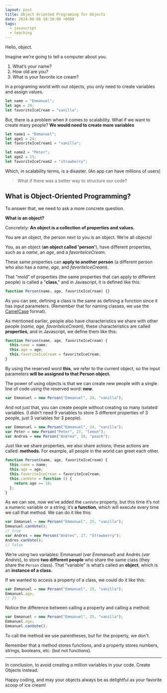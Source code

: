 ```yaml
---
layout: post
title: Object Oriented Programing for Objects
date: 2024-06-06 18:30:00 +0000
tags:
  - javascript
  - teaching
---
```


Hello, object.

Imagine we're going to tell a computer about you.

1. What’s your name?
2. How old are you?
3. What is your favorite ice cream?

In a programing world with out objects, you only need to create variables and assign values.

```js
let name = "Emmanuel";
let age = 24;
let favoriteIceCream = "vanilla";
```

But, there is a problem when it comes to scalability. What if we want to create many people? **We would need to create more variables**

```js
let name1 = "Emmanuel";
let age1 = 24;
let favoriteIceCream1 = "vanilla";

let name2 = "Peter";
let age2 = 25;
let favoriteIceCream2 = "strawberry";
```

Which, in scalability terms, is a disaster. (An app can have millions of users)

> What if there was a better way to structure our code?

## What is Object-Oriented Programming?

To answer that, we need to ask a more concrete question.

**What is an object?**

Concretely: **An object is a collection of properties and values.**

You are an object, the person next to you is an object. We’re all objects!

You, as an object (**an object called 'person'**), have different properties, such as a _name_, an _age_, and a _favoriteIceCream_.

These same properties can **apply to another person** (a different person who also has a _name_, _age_, and _favoriteIceCream_).

That “mold” of properties (the same properties that can apply to different people) is called a "**class**," and in Javascript, it is defined like this:

```js
function Person(name, age, favoriteIceCream) {}
```

As you can see, defining a class is the same as defining a function since it has input parameters. (Remember that for naming classes, we use the [CamelCase](https://en.wikipedia.org/wiki/CamelCase) format).

As mentioned earlier, people also have characteristics we share with other people (_name, age, favoriteIceCream_), these characteristics are called **properties**, and in Javascript, we define them like this:

```js
function Person(name, age, favoriteIceCream) {
  this.name = name;
  this.age = age;
  this.favoriteIceCream = favoriteIceCream;
}
```

By using the reserved word **this**, we refer to the current object, so the input parameters **will be assigned to that Person object.**

The power of using objects is that we can create new people with a single line of code using the reserved word: **new.**

```js
var Emmanuel = new Person("Emmanuel", 24, "vanilla");
```

And not just that, you can create people without creating so many isolated variables. (I didn’t need 9 variables to store 3 different properties of 3 people, just 3 variables for 3 people).

```js
var Emmanuel = new Person("Emmanuel", 24, "vanilla");
var Peter = new Person("Peter", 27, "lemon");
var Andrea = new Person("Andrea", 18, "peach");
```

Just like we share properties, we also share actions; these actions are called: **methods.** For example, all people in the world can greet each other.

```js
function Person(name, age, favoriteIceCream) {
  this.name = name;
  this.age = age;
  this.favoriteIceCream = favoriteIceCream;
  this.canVote = function () {
    return age >= 18;
  };
}
```

As we can see, now we've added the `canVote` property, but this time it’s not a numeric variable or a string; it’s **a function**, which will execute every time we call that method. We can do it like this:

```js
var Emmanuel = new Person("Emmanuel", 25, "vanilla");
Emmanuel.canVote();
// true
var Andres = new Person("Andres", 17, "Strawberry");
Andres.canVote();
// false
```

We’re using two variables: Emmanuel (_var Emmanuel_) and Andrés (_var Andres_), to store **two different people** who share the same class (they share the `Person` class). That “variable” is what’s called an **object**, which is an **instance of a class.**

If we wanted to access a property of a class, we could do it like this:

```js
var Emmanuel = new Person("Emmanuel", 25, "vanilla");
Emmanuel.age;
// 25
```

Notice the difference between calling a property and calling a method:

```js
var Emmanuel = new Person("Emmanuel", 25, "vanilla");
Emmanuel.age;
Emmanuel.canVote();
```

To call the method we use parentheses, but for the property, we don't.

Remember that a method stores functions, and a property stores numbers, strings, booleans, etc. (but not functions).

---

In conclusion, to avoid creating a million variables in your code. Create Objects instead.

Happy coding, and may your objects always be as delightful as your favorite scoop of ice cream!
